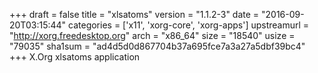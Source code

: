 +++
draft = false
title = "xlsatoms"
version = "1.1.2-3"
date = "2016-09-20T03:15:44"
categories = ['x11', 'xorg-core', 'xorg-apps']
upstreamurl = "http://xorg.freedesktop.org"
arch = "x86_64"
size = "18540"
usize = "79035"
sha1sum = "ad4d5d0d867704b37a695fce7a3a27a5dbf39bc4"
+++
X.Org xlsatoms application